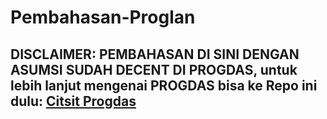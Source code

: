 ﻿# Pembahasan-Proglan
## DISCLAIMER: PEMBAHASAN DI SINI DENGAN ASUMSI SUDAH DECENT DI PROGDAS, untuk lebih lanjut mengenai PROGDAS bisa ke Repo ini dulu: [Citsit Progdas](https://github.com/EdgrantHS/citsit-progdas-c)
